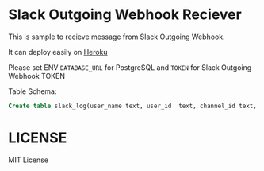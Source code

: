 # Slack Outgoing Webhook Reciever 

This is sample to recieve message from Slack Outgoing Webhook. 

It can deploy easily on [Heroku](http://www.heroku.com) 

Please set ENV `DATABASE_URL` for PostgreSQL and `TOKEN` for Slack Outgoing Webhook TOKEN

Table Schema:

```sql
Create table slack_log(user_name text, user_id  text, channel_id text, channel_name text, text  text,  timestamp timestamp default now());
```

# LICENSE

MIT License

